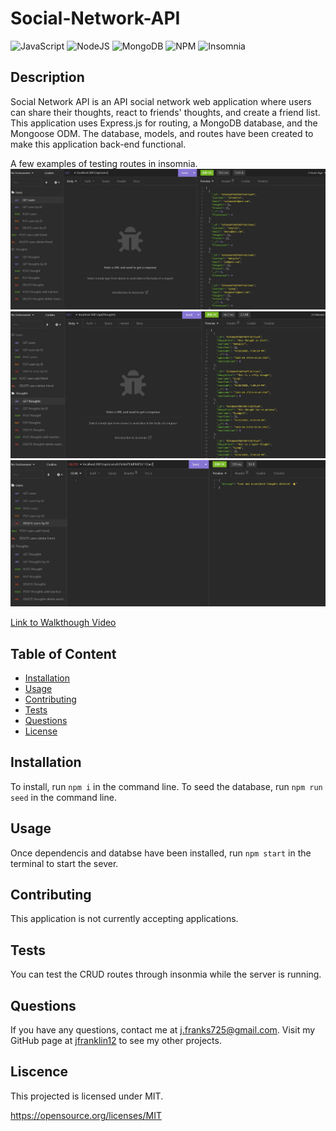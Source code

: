 # Social-Network-API

  ![JavaScript](https://img.shields.io/badge/JAVASCRIPT-%23323330.svg?style=for-the-badge&logo=javascript&logoColor=%23F7DF1E&style=plastic) ![NodeJS](https://img.shields.io/badge/node.js-6DA55F?style=for-the-badge&logo=node.js&logoColor=white&style=plastic) ![MongoDB](https://img.shields.io/badge/-MongoDB-47A248?logo=mongodb&logoColor=white&style=plastic) ![NPM](https://img.shields.io/badge/NPM-%23000000.svg?style=for-the-badge&logo=npm&logoColor=white&style=plastic) ![Insomnia](https://img.shields.io/badge/Insomnia-4000BF?style=for-the-badge&logo=insomnia&logoColor=white&style=plastic)


  ## Description
  
  Social Network API is an API social network web application where users can share their thoughts, react to friends' thoughts, and create a friend list. This application uses Express.js for routing, a MongoDB database, and the Mongoose ODM. The database, models, and routes have been created to make this application back-end functional.

  A few examples of testing routes in insomnia.
  ![GET USERS SCREEN SHOT](./assests/GETUSERS.jpg)
  ![GET Thoughts SCREEN SHOT](./assests/GETTHOUGHTS.jpg)
  ![DELETE USERS SCREEN SHOT](./assests/DELETEUSERS.jpg)

  [Link to Walkthough Video](https://drive.google.com/file/d/1-RSisbQtVtqO8lXukffN7hBzR-ZbXb8T/view)

  ## Table of Content
  - [Installation](#installation)
  - [Usage](#usage)
  - [Contributing](#contributing)
  - [Tests](#tests)
  - [Questions](#questions)
  - [License](#license)

  ## Installation

  To install, run ```npm i``` in the command line. To seed the database, run ``` npm run seed ``` in the command line. 

  ## Usage

  Once dependencis and databse have been installed, run ```npm start``` in the terminal to start the sever.

  ## Contributing

  This application is not currently accepting applications.

  ## Tests
  
  You can test the CRUD routes through insonmia while the server is running.

  ## Questions

  If you have any questions, contact me at j.franks725@gmail.com. Visit my GitHub page at [jfranklin12](https://github.com/jfranklin12/) to see my other projects.

  ## Liscence
    
  This projected is licensed under MIT.

  https://opensource.org/licenses/MIT

